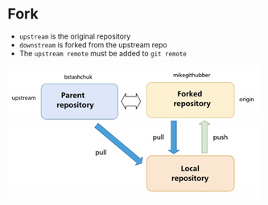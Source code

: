 # Fork

- `upstream` is the original repository
- `downstream` is forked from the upstream repo
- The `upstream remote` must be added to `git remote`

![Forked Repo](.images/forked-repo.png)
